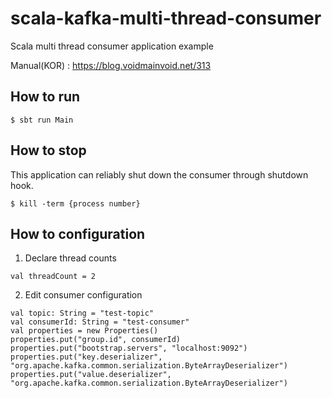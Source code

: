# scala-kafka-multi-thread-consumer
Scala multi thread consumer application example

Manual(KOR) : https://blog.voidmainvoid.net/313

## How to run
```
$ sbt run Main
```

## How to stop
This application can reliably shut down the consumer through shutdown hook.
```
$ kill -term {process number}
```

## How to configuration
1) Declare thread counts
```
val threadCount = 2
```

2) Edit consumer configuration
```
val topic: String = "test-topic"
val consumerId: String = "test-consumer"
val properties = new Properties()
properties.put("group.id", consumerId)
properties.put("bootstrap.servers", "localhost:9092")
properties.put("key.deserializer", "org.apache.kafka.common.serialization.ByteArrayDeserializer")
properties.put("value.deserializer", "org.apache.kafka.common.serialization.ByteArrayDeserializer")
```
